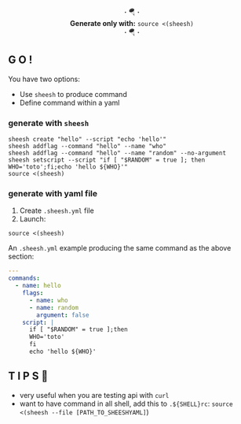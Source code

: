 
<div align=center>
<strong>·</strong> 🪂 <strong>·</strong>
<br><strong>Generate only with:</strong>
<code>source <(sheesh)</code>
<br><strong>·</strong> 🪂 <strong>·</strong>
</div>


## G O !
You have two options:
* Use `sheesh` to produce command
* Define command within a yaml

### generate with `sheesh`

```shell
sheesh create "hello" --script "echo 'hello'"
sheesh addflag --command "hello" --name "who"
sheesh addflag --command "hello" --name "random" --no-argument
sheesh setscript --script "if [ "$RANDOM" = true ]; then WHO='toto';fi;echo 'hello ${WHO}'"
source <(sheesh)
```

### generate with yaml file

1. Create `.sheesh.yml` file
2. Launch:
```shell
source <(sheesh)
```

An `.sheesh.yml` example producing the same command as the above section:
```yaml
---
commands:
  - name: hello
    flags:
      - name: who
      - name: random
        argument: false
    script: |
      if [ "$RANDOM" = true ];then
      WHO='toto'
      fi
      echo 'hello ${WHO}'
```

## T I P S 🎩

* very useful when you are testing api with `curl`
* want to have command in all shell, add this to `.${SHELL}rc`: `source <(sheesh --file [PATH_TO_SHEESHYAML]`)
